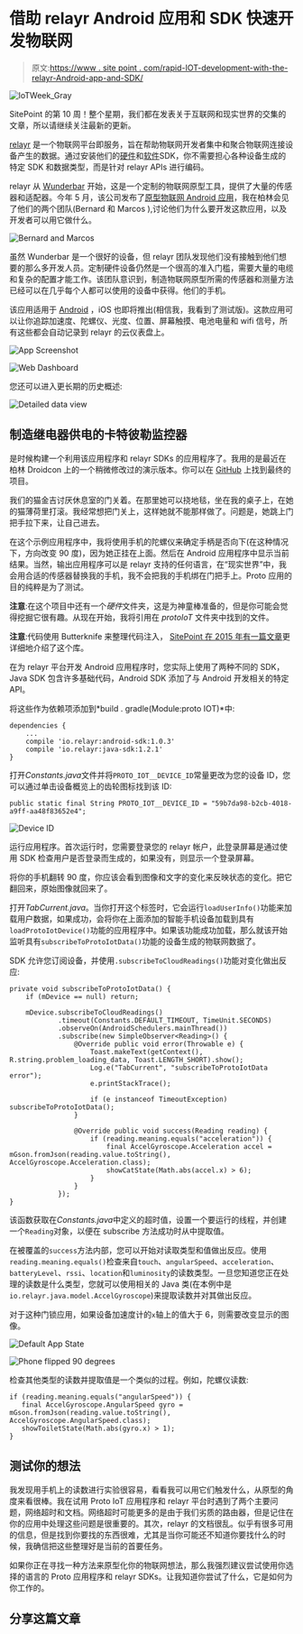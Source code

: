 # 借助 relayr Android 应用和 SDK 快速开发物联网

> 原文:[https://www . site point . com/rapid-IOT-development-with-the-relayr-Android-app-and-SDK/](https://www.sitepoint.com/rapid-iot-development-with-the-relayr-android-app-and-sdk/)

![IoTWeek_Gray](../Images/defe243339c5bf160966142955834754.png)

SitePoint 的第 10 周！整个星期，我们都在发表关于互联网和现实世界的交集的文章，所以请继续关注最新的更新。

[relayr](http://relayr.io) 是一个物联网平台即服务，旨在帮助物联网开发者集中和聚合物联网连接设备产生的数据。通过安装他们的[硬件](http://docs.relayr.io/hardware/)和[软件](http://docs.relayr.io/software/)SDK，你不需要担心各种设备生成的特定 SDK 和数据类型，而是针对 relayr APIs 进行编码。

relayr 从 [Wunderbar](https://relayr.io/wunderbar/) 开始，这是一个定制的物联网原型工具，提供了大量的传感器和适配器。今年 5 月，该公司发布了[原型物联网 Android 应用](http://blog.relayr.io/engineering/iot-smartphone-guide)，我在柏林会见了他们的两个团队(Bernard 和 Marcos ),讨论他们为什么要开发这款应用，以及开发者可以用它做什么。

![Bernard and Marcos](../Images/53b02ee6a3ae792ca62959ded88113fd.png)

虽然 Wunderbar 是一个很好的设备，但 relayr 团队发现他们没有接触到他们想要的那么多开发人员。定制硬件设备仍然是一个很高的准入门槛，需要大量的电缆和复杂的配置才能工作。该团队意识到，制造物联网原型所需的传感器和测量方法已经可以在几乎每个人都可以使用的设备中获得。他们的手机。

该应用适用于 [Android](https://play.google.com/store/apps/details?id=io.relayr.iotsmartphone) ，iOS 也即将推出(相信我，我看到了测试版)。这款应用可以让你追踪加速度、陀螺仪、光度、位置、屏幕触摸、电池电量和 wifi 信号，所有这些都会自动记录到 relayr 的云仪表盘上。

![App Screenshot](../Images/71574920e9dbd8b207ebcffadecac88e.png)

![Web Dashboard](../Images/df2d8707e6fc3fecaa2330d88fc3c0e8.png)

您还可以进入更长期的历史概述:

![Detailed data view](../Images/fad5747743dcdeff9afa0e7dc103f986.png)

## 制造继电器供电的卡特彼勒监控器

是时候构建一个利用该应用程序和 relayr SDKs 的应用程序了。我用的是最近在柏林 Droidcon 上的一个稍微修改过的演示版本。你可以在 [GitHub](https://github.com/sitepoint-editors/droidcon-workshop-2016) 上找到最终的项目。

我们的猫金吉讨厌休息室的门关着。在那里她可以挠地毯，坐在我的桌子上，在她的猫薄荷里打滚。我经常想把门关上，这样她就不能那样做了。问题是，她跳上门把手拉下来，让自己进去。

在这个示例应用程序中，我将使用手机的陀螺仪来确定手柄是否向下(在这种情况下，方向改变 90 度)，因为她正挂在上面。然后在 Android 应用程序中显示当前结果。当然，输出应用程序可以是 relayr 支持的任何语言，在“现实世界”中，我会用合适的传感器替换我的手机，我不会把我的手机绑在门把手上。Proto 应用的目的纯粹是为了测试。

**注意**:在这个项目中还有一个*硬件*文件夹，这是为神童棒准备的，但是你可能会觉得挖掘它很有趣。从现在开始，我将引用在 *protoIoT* 文件夹中找到的文件。

**注意**:代码使用 Butterknife 来整理代码注入， [SitePoint 在 2015 年有一篇文章](https://www.sitepoint.com/tidying-code-with-android-butterknife/)更详细地介绍了这个库。

在为 relayr 平台开发 Android 应用程序时，您实际上使用了两种不同的 SDK，Java SDK 包含许多基础代码，Android SDK 添加了与 Android 开发相关的特定 API。

将这些作为依赖项添加到*build . gradle(Module:proto IOT)*中:

```
dependencies {
    ...
    compile 'io.relayr:android-sdk:1.0.3'
    compile 'io.relayr:java-sdk:1.2.1'
} 
```

打开*Constants.java*文件并将`PROTO_IOT__DEVICE_ID`常量更改为您的设备 ID，您可以通过单击设备概览上的齿轮图标找到该 ID:

```
public static final String PROTO_IOT__DEVICE_ID = "59b7da98-b2cb-4018-a9ff-aa48f83652e4"; 
```

![Device ID](../Images/24c918deb8dee31709f0b00a0a320a11.png)

运行应用程序。首次运行时，您需要登录您的 relayr 帐户，此登录屏幕是通过使用 SDK 检查用户是否登录而生成的，如果没有，则显示一个登录屏幕。

将你的手机翻转 90 度，你应该会看到图像和文字的变化来反映状态的变化。把它翻回来，原始图像就回来了。

打开*TabCurrent.java*。当你打开这个标签时，它会运行`loadUserInfo()`功能来加载用户数据，如果成功，会将你在上面添加的智能手机设备加载到具有`loadProtoIotDevice()`功能的应用程序中。如果该功能成功加载，那么就该开始监听具有`subscribeToProtoIotData()`功能的设备生成的物联网数据了。

SDK 允许您订阅设备，并使用`.subscribeToCloudReadings()`功能对变化做出反应:

```
private void subscribeToProtoIotData() {
    if (mDevice == null) return;

    mDevice.subscribeToCloudReadings()
            .timeout(Constants.DEFAULT_TIMEOUT, TimeUnit.SECONDS)
            .observeOn(AndroidSchedulers.mainThread())
            .subscribe(new SimpleObserver<Reading>() {
                @Override public void error(Throwable e) {
                    Toast.makeText(getContext(), R.string.problem_loading_data, Toast.LENGTH_SHORT).show();
                    Log.e("TabCurrent", "subscribeToProtoIotData error");
                    e.printStackTrace();

                    if (e instanceof TimeoutException) subscribeToProtoIotData();
                }

                @Override public void success(Reading reading) {
                    if (reading.meaning.equals("acceleration")) {
                        final AccelGyroscope.Acceleration accel = mGson.fromJson(reading.value.toString(), AccelGyroscope.Acceleration.class);
                        showCatState(Math.abs(accel.x) > 6);
                    }
                }
            });
} 
```

该函数获取在*Constants.java*中定义的超时值，设置一个要运行的线程，并创建一个`Reading`对象，以便在 subscribe 方法成功时从中提取值。

在被覆盖的`success`方法内部，您可以开始对读取类型和值做出反应。使用`reading.meaning.equals()`检查来自`touch`、`angularSpeed`、`acceleration`、`batteryLevel`、`rssi`、`location`和`luminosity`的读数类型。一旦您知道您正在处理的读数是什么类型，您就可以使用相关的 Java 类(在本例中是`io.relayr.java.model.AccelGyroscope`)来提取读数并对其做出反应。

对于这种门锁应用，如果设备加速度计的`x`轴上的值大于 6，则需要改变显示的图像。

![Default App State](../Images/af264c1c8bb78bbc74d72876a5b1e88d.png)

![Phone flipped 90 degrees](../Images/1742674ab29939951c6d64452c4a9737.png)

检查其他类型的读数并提取值是一个类似的过程。例如，陀螺仪读数:

```
if (reading.meaning.equals("angularSpeed")) {
   final AccelGyroscope.AngularSpeed gyro = mGson.fromJson(reading.value.toString(), AccelGyroscope.AngularSpeed.class);
   showToiletState(Math.abs(gyro.x) > 1);
} 
```

## 测试你的想法

我发现用手机上的读数进行实验很容易，看看我可以用它们触发什么，从原型的角度来看很棒。我在试用 Proto IoT 应用程序和 relayr 平台时遇到了两个主要问题，网络超时和文档。网络超时可能更多的是由于我们劣质的路由器，但是记住在你的应用中处理这些问题是很重要的。其次，relayr 的文档很乱。似乎有很多可用的信息，但是找到你要找的东西很难，尤其是当你可能还不知道你要找什么的时候，我确信把这些整理好是当前的首要任务。

如果你正在寻找一种方法来原型化你的物联网想法，那么我强烈建议尝试使用你选择的语言的 Proto 应用程序和 relayr SDKs。让我知道你尝试了什么，它是如何为你工作的。

## 分享这篇文章
